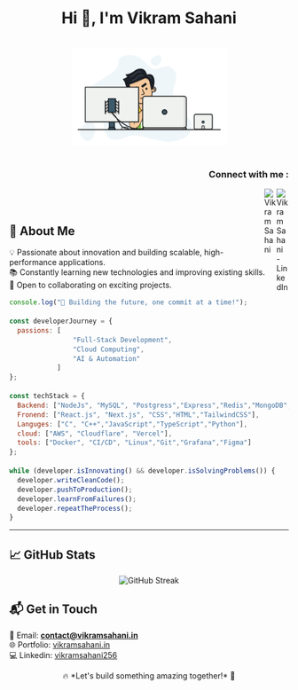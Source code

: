 <h1 align="center">Hi 👋, I'm Vikram Sahani</h1>

<!--<p align="left"> <img src="https://komarev.com/ghpvc/?username=vikramsahani256" alt="vikramsahani" /> </p>-->

<p align="center">
  <br><img src="https://github.com/vikramsahani256/vikramsahani256/blob/main/hadder.gif" width="280px"><br><br>
</p>

<h3 align="right">Connect with me :</h3>
<a href="https://www.linkedin.com/in/vikramsahani256/">
  <img align="right" alt="Vikram Sahani - LinkedIn" width="22px" src="https://upload.wikimedia.org/wikipedia/commons/e/e9/Linkedin_icon.svg"/>
</a>

<a href="https://vikramsahani.in">
  <img align="right" alt="Vikram Sahani" width="22px" src="https://cdn.jsdelivr.net/npm/simple-icons@3.13.0/icons/v.svg"/>
</a>
<!--<a href="https://twitter.com/your-twitter">-->
<!--  <img align="right" alt="Vikram Sahani - Twitter" width="22px" src="https://upload.wikimedia.org/wikipedia/sco/9/9f/Twitter_bird_logo_2012.svg"/>-->
<!--</a>-->

<br/>
<br/>

## 🚀 About Me
💡 Passionate about innovation and building scalable, high-performance applications.  
📚 Constantly learning new technologies and improving existing skills.  
🤝 Open to collaborating on exciting projects.  

```js
console.log("🚀 Building the future, one commit at a time!");

const developerJourney = {
  passions: [   
                "Full-Stack Development", 
                "Cloud Computing", 
                "AI & Automation"
            ]
};

const techStack = {
  Backend: ["NodeJs", "MySQL", "Postgress","Express","Redis","MongoDB","SQLite"],
  Fronend: ["React.js", "Next.js", "CSS","HTML","TailwindCSS"],
  Languges: ["C", "C++","JavaScript","TypeScript","Python"],
  cloud: ["AWS", "Cloudflare", "Vercel"],
  tools: ["Docker", "CI/CD", "Linux","Git","Grafana","Figma"]
};

while (developer.isInnovating() && developer.isSolvingProblems()) {
  developer.writeCleanCode();
  developer.pushToProduction();
  developer.learnFromFailures();
  developer.repeatTheProcess();
}
```

---

## 📈 GitHub Stats
<p align="center">
  <img src="https://github-readme-streak-stats.herokuapp.com/?user=vikramsahani256&layout=compact" alt="GitHub Streak"/>
</p>


## 📬 Get in Touch
📧 Email: **contact@vikramsahani.in**  
🌐 Portfolio: [vikramsahani.in](https://vikramsahani.in)  
💻 Linkedin: [vikramsahani256](https://www.linkedin.com/in/vikramsahani256/)  

<p align="center">
🔥 *Let's build something amazing together!* 🚀
</p>
